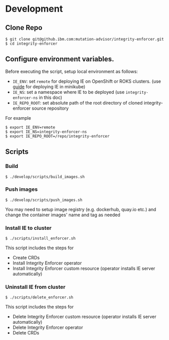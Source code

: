 # Development

## Clone Repo
```
$ git clone git@github.ibm.com:mutation-advisor/integrity-enforcer.git
$ cd integrity-enforcer
```

## Configure environment variables.
Before executing the script, setup local environment as follows:
- `IE_ENV`: set `remote` for deploying IE on OpenShift or ROKS clusters. (use [guide](README_DEPLOY_IE_LOCAL.md) for deploying IE in minikube)
- `IE_NS`: set a namespace where IE to be deployed (use `integrity-enforcer-ns` in this doc)
- `IE_REPO_ROOT`: set absolute path of the root directory of cloned integrity-enforcer source repository

For example
```
$ export IE_ENV=remote 
$ export IE_NS=integrity-enforcer-ns
$ export IE_REPO_ROOT=/repo/integrity-enforcer
```

## Scripts


### Build
```
$ ./develop/scripts/build_images.sh
```

### Push images
```
$ ./develop/scripts/push_images.sh
```

You may need to setup image registry (e.g. dockerhub, quay.io etc.) and change the container images' name and tag as needed

### Install IE to cluster
```
$ ./scripts/install_enforcer.sh
```

This script includes the steps for 
- Create CRDs
- Install Integrity Enforcer operator
- Install Integrity Enforcer custom resource (operator installs IE server automatically)

### Uninstall IE from cluster
```
$ ./scripts/delete_enforcer.sh
```

This script includes the steps for 
- Delete Integrity Enforcer custom resource (operator installs IE server automatically)
- Delete Integrity Enforcer operator
- Delete CRDs

